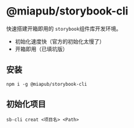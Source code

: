 # @miapub/storybook-cli

快速搭建开箱即用的 `storybook`组件库开发环境。

- 初始化速度快（官方的初始化太慢了）
- 开箱即用（已填坑版）

## 安装

```shell
npm i -g @miapub/storybook-cli
```

## 初始化项目

```shell
sb-cli creat <项目名> <Path>
```
